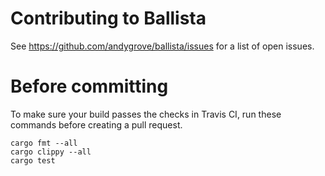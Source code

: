 # Contributing to Ballista

See https://github.com/andygrove/ballista/issues for a list of open issues.

# Before committing

To make sure your build passes the checks in Travis CI, run these commands before creating a pull request.

```
cargo fmt --all
cargo clippy --all
cargo test
```